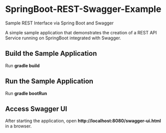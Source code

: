 # SpringBoot-REST-Swagger-Example
Sample REST Interface via Spring Boot and Swagger


A simple sample application that demonstrates the creation of a REST API Service running on SpringBoot
integrated with Swagger.

## Build the Sample Application
Run **gradle build**

## Run the Sample Application
Run **gradle bootRun**


## Access Swagger UI
After starting the application, open **http://localhost:8080/swagger-ui.html** in a browser.

